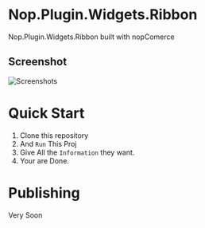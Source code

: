 

 # Nop.Plugin.Widgets.Ribbon
Nop.Plugin.Widgets.Ribbon built with nopComerce


## Screenshot 
![Screenshots](Nop.Plugin.Widgets.Ribbon/logo.jpg "Screen Shot")

# <a name="quick-start"></a>Quick Start
1. Clone this repository
2. And `Run` This Proj
3. Give All the `Information` they want.
4. Your are Done.

# Publishing
Very Soon 
